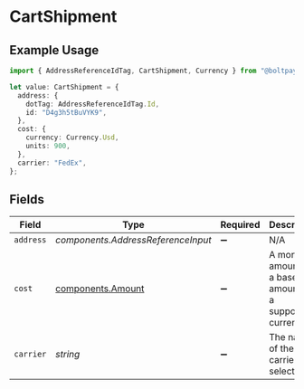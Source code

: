 # CartShipment

## Example Usage

```typescript
import { AddressReferenceIdTag, CartShipment, Currency } from "@boltpay/bolt-typescript-sdk/models/components";

let value: CartShipment = {
  address: {
    dotTag: AddressReferenceIdTag.Id,
    id: "D4g3h5tBuVYK9",
  },
  cost: {
    currency: Currency.Usd,
    units: 900,
  },
  carrier: "FedEx",
};
```

## Fields

| Field                                                                | Type                                                                 | Required                                                             | Description                                                          | Example                                                              |
| -------------------------------------------------------------------- | -------------------------------------------------------------------- | -------------------------------------------------------------------- | -------------------------------------------------------------------- | -------------------------------------------------------------------- |
| `address`                                                            | *components.AddressReferenceInput*                                   | :heavy_minus_sign:                                                   | N/A                                                                  |                                                                      |
| `cost`                                                               | [components.Amount](../../models/components/amount.md)               | :heavy_minus_sign:                                                   | A monetary amount, i.e. a base unit amount and a supported currency. |                                                                      |
| `carrier`                                                            | *string*                                                             | :heavy_minus_sign:                                                   | The name of the carrier selected.                                    | FedEx                                                                |